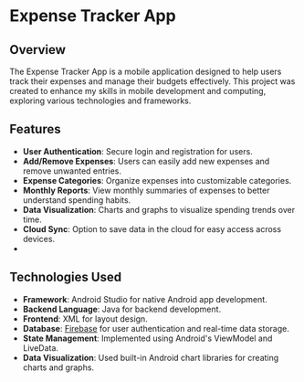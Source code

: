 # Expense Tracker App

## Overview
The Expense Tracker App is a mobile application designed to help users track their expenses and manage their budgets effectively. This project was created to enhance my skills in mobile development and computing, exploring various technologies and frameworks.

## Features
- **User Authentication**: Secure login and registration for users.
- **Add/Remove Expenses**: Users can easily add new expenses and remove unwanted entries.
- **Expense Categories**: Organize expenses into customizable categories.
- **Monthly Reports**: View monthly summaries of expenses to better understand spending habits.
- **Data Visualization**: Charts and graphs to visualize spending trends over time.
- **Cloud Sync**: Option to save data in the cloud for easy access across devices.
- 
## Technologies Used
- **Framework**: Android Studio for native Android app development.
- **Backend Language**: Java for backend development.
- **Frontend**: XML for layout design.
- **Database**: [Firebase](https://firebase.google.com/) for user authentication and real-time data storage.
- **State Management**: Implemented using Android's ViewModel and LiveData.
- **Data Visualization**: Used built-in Android chart libraries for creating charts and graphs.

